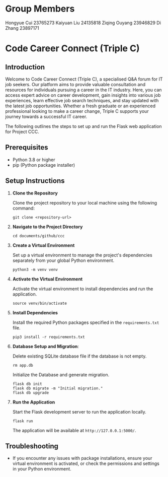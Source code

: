 # Group Members
Hongyue Cui 23765273
Kaiyuan Liu 24135818
Ziqing Ouyang 23946829
Di Zhang      23897171

# Code Career Connect (Triple C)
## Introduction
Welcome to Code Career Connect (Triple C), a specialised Q&A forum for IT job seekers. Our platform aims to provide valuable consultation and resources for individuals pursuing a career in the IT industry. Here, you can access expert advice on career development, gain insights into various job experiences, learn effective job search techniques, and stay updated with the latest job opportunities. Whether a fresh graduate or an experienced professional looking to make a career change, Triple C supports your journey towards a successful IT career.

The following outlines the steps to set up and run the Flask web application for Project CCC.

## Prerequisites

- Python 3.8 or higher
- pip (Python package installer)

## Setup Instructions

1. **Clone the Repository**

   Clone the project repository to your local machine using the following command:

   ```
   git clone <repository-url>
   ```

2. **Navigate to the Project Directory**

   ```
   cd documents/github/ccc
   ```

3. **Create a Virtual Environment**

   Set up a virtual environment to manage the project's dependencies separately from your global Python environment.

   ```
   python3 -m venv venv
   ```

4. **Activate the Virtual Environment**

   Activate the virtual environment to install dependencies and run the application.

   ```
   source venv/bin/activate
   ```

5. **Install Dependencies**

   Install the required Python packages specified in the `requirements.txt` file.

   ```
   pip3 install -r requirements.txt
   ```


6. **Database Setup and Migration**:

   Delete existing SQLite database file if the database is not empty.

   ```
   rm app.db

   ```
   Initialize the Database and generate migration.

   ```
   flask db init
   flask db migrate -m "Initial migration."
   flask db upgrade
   ```

7. **Run the Application**

   Start the Flask development server to run the application locally.

   ```
   flask run
   ```

   The application will be available at `http://127.0.0.1:5000/`.


## Troubleshooting

- If you encounter any issues with package installations, ensure your virtual environment is activated, or check the permissions and settings in your Python environment.
